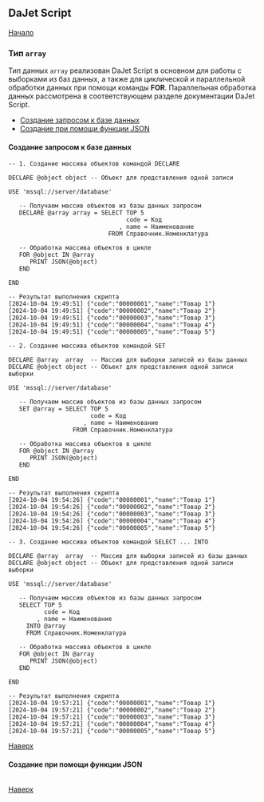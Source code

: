 ## DaJet Script

[Начало](https://github.com/zhichkin/dajet/tree/main/doc/dajet-script/README.md)

### Тип ```array```

Тип данных ```array``` реализован DaJet Script в основном для работы с выборками из баз данных, а также для циклической и параллельной обработки данных при помощи команды **FOR**. Параллельная обработка данных рассмотрена в соответствующем разделе документации DaJet Script.

- [Создание запросом к базе данных](#создание-запросом-к-базе-данных)
- [Создание при помощи функции JSON](#создание-при-помощи-функции-json)

#### Создание запросом к базе данных

```TSQL
-- 1. Создание массива объектов командой DECLARE

DECLARE @object object -- Объект для представления одной записи

USE 'mssql://server/database'

   -- Получаем массив объектов из базы данных запросом
   DECLARE @array array = SELECT TOP 5
                                 code = Код
                               , name = Наименование
                            FROM Справочник.Номенклатура

   -- Обработка массива объектов в цикле
   FOR @object IN @array
      PRINT JSON(@object)
   END

END

-- Результат выполнения скрипта
[2024-10-04 19:49:51] {"code":"00000001","name":"Товар 1"}
[2024-10-04 19:49:51] {"code":"00000002","name":"Товар 2"}
[2024-10-04 19:49:51] {"code":"00000003","name":"Товар 3"}
[2024-10-04 19:49:51] {"code":"00000004","name":"Товар 4"}
[2024-10-04 19:49:51] {"code":"00000005","name":"Товар 5"}
```

```TSQL
-- 2. Создание массива объектов командой SET

DECLARE @array  array  -- Массив для выборки записей из базы данных
DECLARE @object object -- Объект для представления одной записи выборки

USE 'mssql://server/database'

   -- Получаем массив объектов из базы данных запросом
   SET @array = SELECT TOP 5
                       code = Код
                     , name = Наименование
                  FROM Справочник.Номенклатура

   -- Обработка массива объектов в цикле
   FOR @object IN @array
      PRINT JSON(@object)
   END

END

-- Результат выполнения скрипта
[2024-10-04 19:54:26] {"code":"00000001","name":"Товар 1"}
[2024-10-04 19:54:26] {"code":"00000002","name":"Товар 2"}
[2024-10-04 19:54:26] {"code":"00000003","name":"Товар 3"}
[2024-10-04 19:54:26] {"code":"00000004","name":"Товар 4"}
[2024-10-04 19:54:26] {"code":"00000005","name":"Товар 5"}
```

```TSQL
-- 3. Создание массива объектов командой SELECT ... INTO

DECLARE @array  array  -- Массив для выборки записей из базы данных
DECLARE @object object -- Объект для представления одной записи выборки

USE 'mssql://server/database'

   -- Получаем массив объектов из базы данных запросом
   SELECT TOP 5
          code = Код
        , name = Наименование
     INTO @array
     FROM Справочник.Номенклатура

   -- Обработка массива объектов в цикле
   FOR @object IN @array
      PRINT JSON(@object)
   END

END

-- Результат выполнения скрипта
[2024-10-04 19:57:21] {"code":"00000001","name":"Товар 1"}
[2024-10-04 19:57:21] {"code":"00000002","name":"Товар 2"}
[2024-10-04 19:57:21] {"code":"00000003","name":"Товар 3"}
[2024-10-04 19:57:21] {"code":"00000004","name":"Товар 4"}
[2024-10-04 19:57:21] {"code":"00000005","name":"Товар 5"}
```

[Наверх](#тип-array)

#### Создание при помощи функции JSON

```TSQL
```

[Наверх](#тип-array)
